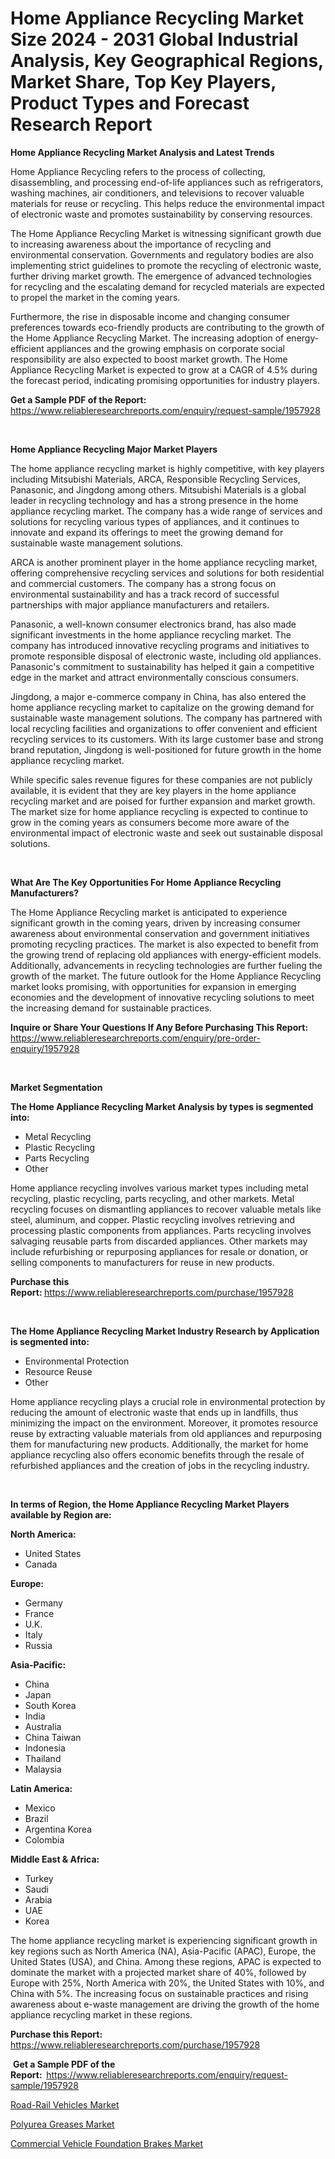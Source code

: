 <p><h1>Home Appliance Recycling Market Size 2024 - 2031 Global Industrial Analysis, Key Geographical Regions, Market Share, Top Key Players, Product Types and Forecast Research Report</h1></p><p><strong>Home Appliance Recycling Market Analysis and Latest Trends</strong></p>
<p><p>Home Appliance Recycling refers to the process of collecting, disassembling, and processing end-of-life appliances such as refrigerators, washing machines, air conditioners, and televisions to recover valuable materials for reuse or recycling. This helps reduce the environmental impact of electronic waste and promotes sustainability by conserving resources.</p><p>The Home Appliance Recycling Market is witnessing significant growth due to increasing awareness about the importance of recycling and environmental conservation. Governments and regulatory bodies are also implementing strict guidelines to promote the recycling of electronic waste, further driving market growth. The emergence of advanced technologies for recycling and the escalating demand for recycled materials are expected to propel the market in the coming years.</p><p>Furthermore, the rise in disposable income and changing consumer preferences towards eco-friendly products are contributing to the growth of the Home Appliance Recycling Market. The increasing adoption of energy-efficient appliances and the growing emphasis on corporate social responsibility are also expected to boost market growth. The Home Appliance Recycling Market is expected to grow at a CAGR of 4.5% during the forecast period, indicating promising opportunities for industry players.</p></p>
<p><strong>Get a Sample PDF of the Report:&nbsp;</strong> <a href="https://www.reliableresearchreports.com/enquiry/request-sample/1957928">https://www.reliableresearchreports.com/enquiry/request-sample/1957928</a></p>
<p>&nbsp;</p>
<p><strong>Home Appliance Recycling Major Market Players</strong></p>
<p><p>The home appliance recycling market is highly competitive, with key players including Mitsubishi Materials, ARCA, Responsible Recycling Services, Panasonic, and Jingdong among others. Mitsubishi Materials is a global leader in recycling technology and has a strong presence in the home appliance recycling market. The company has a wide range of services and solutions for recycling various types of appliances, and it continues to innovate and expand its offerings to meet the growing demand for sustainable waste management solutions.</p><p>ARCA is another prominent player in the home appliance recycling market, offering comprehensive recycling services and solutions for both residential and commercial customers. The company has a strong focus on environmental sustainability and has a track record of successful partnerships with major appliance manufacturers and retailers.</p><p>Panasonic, a well-known consumer electronics brand, has also made significant investments in the home appliance recycling market. The company has introduced innovative recycling programs and initiatives to promote responsible disposal of electronic waste, including old appliances. Panasonic's commitment to sustainability has helped it gain a competitive edge in the market and attract environmentally conscious consumers.</p><p>Jingdong, a major e-commerce company in China, has also entered the home appliance recycling market to capitalize on the growing demand for sustainable waste management solutions. The company has partnered with local recycling facilities and organizations to offer convenient and efficient recycling services to its customers. With its large customer base and strong brand reputation, Jingdong is well-positioned for future growth in the home appliance recycling market.</p><p>While specific sales revenue figures for these companies are not publicly available, it is evident that they are key players in the home appliance recycling market and are poised for further expansion and market growth. The market size for home appliance recycling is expected to continue to grow in the coming years as consumers become more aware of the environmental impact of electronic waste and seek out sustainable disposal solutions.</p></p>
<p>&nbsp;</p>
<p><strong>What Are The Key Opportunities For Home Appliance Recycling Manufacturers?</strong></p>
<p><p>The Home Appliance Recycling market is anticipated to experience significant growth in the coming years, driven by increasing consumer awareness about environmental conservation and government initiatives promoting recycling practices. The market is also expected to benefit from the growing trend of replacing old appliances with energy-efficient models. Additionally, advancements in recycling technologies are further fueling the growth of the market. The future outlook for the Home Appliance Recycling market looks promising, with opportunities for expansion in emerging economies and the development of innovative recycling solutions to meet the increasing demand for sustainable practices.</p></p>
<p><strong>Inquire or Share Your Questions If Any Before Purchasing This Report:</strong> <a href="https://www.reliableresearchreports.com/enquiry/pre-order-enquiry/1957928">https://www.reliableresearchreports.com/enquiry/pre-order-enquiry/1957928</a></p>
<p>&nbsp;</p>
<p><strong>Market Segmentation</strong></p>
<p><strong>The Home Appliance Recycling Market Analysis by types is segmented into:</strong></p>
<p><ul><li>Metal Recycling</li><li>Plastic Recycling</li><li>Parts Recycling</li><li>Other</li></ul></p>
<p><p>Home appliance recycling involves various market types including metal recycling, plastic recycling, parts recycling, and other markets. Metal recycling focuses on dismantling appliances to recover valuable metals like steel, aluminum, and copper. Plastic recycling involves retrieving and processing plastic components from appliances. Parts recycling involves salvaging reusable parts from discarded appliances. Other markets may include refurbishing or repurposing appliances for resale or donation, or selling components to manufacturers for reuse in new products.</p></p>
<p><strong>Purchase this Report:&nbsp;</strong><a href="https://www.reliableresearchreports.com/purchase/1957928">https://www.reliableresearchreports.com/purchase/1957928</a></p>
<p>&nbsp;</p>
<p><strong>The Home Appliance Recycling Market Industry Research by Application is segmented into:</strong></p>
<p><ul><li>Environmental Protection</li><li>Resource Reuse</li><li>Other</li></ul></p>
<p><p>Home appliance recycling plays a crucial role in environmental protection by reducing the amount of electronic waste that ends up in landfills, thus minimizing the impact on the environment. Moreover, it promotes resource reuse by extracting valuable materials from old appliances and repurposing them for manufacturing new products. Additionally, the market for home appliance recycling also offers economic benefits through the resale of refurbished appliances and the creation of jobs in the recycling industry.</p></p>
<p>&nbsp;</p>
<p><strong>In terms of Region, the Home Appliance Recycling Market Players available by Region are:</strong></p>
<p>
    <p> <strong> North America: </strong>
        <ul>
            <li>United States</li>
            <li>Canada</li>
        </ul>
        </p> 
    <p> <strong> Europe: </strong>
        <ul>
            <li>Germany</li>
            <li>France</li>
            <li>U.K.</li>
            <li>Italy</li>
            <li>Russia</li>
        </ul>
        </p> 
    <p> <strong> Asia-Pacific: </strong>
        <ul>
            <li>China</li>
            <li>Japan</li>
            <li>South Korea</li>
            <li>India</li>
            <li>Australia</li>
            <li>China Taiwan</li>
            <li>Indonesia</li>
            <li>Thailand</li>
            <li>Malaysia</li>
        </ul>
        </p> 
    <p> <strong> Latin America: </strong>
        <ul>
            <li>Mexico</li>
            <li>Brazil</li>
            <li>Argentina Korea</li>
            <li>Colombia</li>
        </ul>
        </p> 
    <p> <strong> Middle East & Africa: </strong>
        <ul>
            <li>Turkey</li>
            <li>Saudi</li>
            <li>Arabia</li>
            <li>UAE</li>
            <li>Korea</li>
        </ul>
    </p>
    </p>
<p><p>The home appliance recycling market is experiencing significant growth in key regions such as North America (NA), Asia-Pacific (APAC), Europe, the United States (USA), and China. Among these regions, APAC is expected to dominate the market with a projected market share of 40%, followed by Europe with 25%, North America with 20%, the United States with 10%, and China with 5%. The increasing focus on sustainable practices and rising awareness about e-waste management are driving the growth of the home appliance recycling market in these regions.</p></p>
<p><strong>Purchase this Report: </strong><a href="https://www.reliableresearchreports.com/purchase/1957928">https://www.reliableresearchreports.com/purchase/1957928</a></p>
<p>&nbsp;<strong>Get a Sample PDF of the Report:&nbsp;&nbsp;</strong><a href="https://www.reliableresearchreports.com/enquiry/request-sample/1957928">https://www.reliableresearchreports.com/enquiry/request-sample/1957928</a></p>
<p><strong></strong></p>
<p><p><a href="https://view.publitas.com/reportprime-1/global-road-rail-vehicles-market-size-and-market-trends-insights-and-projections-from-2023-to-2030/">Road-Rail Vehicles Market</a></p><p><a href="https://view.publitas.com/reportprime-1/polyurea-greases-market-research-report-provides-thorough-industry-overview-which-offers-an-in-depth-analysis-of-product-trends-and-new-market-divisions/">Polyurea Greases Market</a></p><p><a href="https://view.publitas.com/reportprime-1/commercial-vehicle-foundation-brakes-market-research-report-provides-thorough-industry-overview-which-offers-an-in-depth-analysis-of-product-trends-and-new-market-divisions/">Commercial Vehicle Foundation Brakes Market</a></p></p>